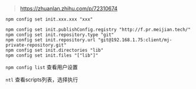 > https://zhuanlan.zhihu.com/p/72310674

`npm config set init.xxx.xxx "xxx"`
```
npm config set init.publishConfig.registry "http://f.pr.meijian.tech/"
npm config set init.repository.type "git"
npm config set init.repository.url "git@192.168.1.75:client/mj-private-repository.git"
npm config set init.directories "lib"
npm config set init.files "["lib"]"

```

`npm config list` 查看用户设置

`ntl` 查看scripts列表，选择执行
